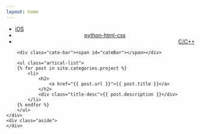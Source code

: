 ```yaml
---
layout: home
---
```


<div class="index-content project">
    <div class="section">
        <ul class="artical-cate">
            <li><a href="/"><span>iOS</span></a></li>
            <li style="text-align:center"><a href="/opinion"><span>python-html-css</span></a></li>
            <li class="on" style="text-align:right"><a href="/project"><span>C/C++</span></a></li>
        </ul>

        <div class="cate-bar"><span id="cateBar"></span></div>

        <ul class="artical-list">
        {% for post in site.categories.project %}
            <li>
                <h2>
                    <a href="{{ post.url }}">{{ post.title }}</a>
                </h2>
                <div class="title-desc">{{ post.description }}</div>
            </li>
        {% endfor %}
        </ul>
    </div>
    <div class="aside">
    </div>
</div>
